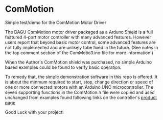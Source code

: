 # ComMotion
Simple test/demo for the ComMotion Motor Driver

The DAGU ComMotion motor driver packaged as a Arduno Shield is a full featured 4-port motor controller with many advanced features. However users report that beyond basic motor control, some advanced features are not fully implemented and are unlikely tobe fixed in the future. (See notes in the top comment section of the ComMotio3.ino file for more information.)

When the Author's ComMotion shield was purchased, no simple Arduino based examples could be found to verify basic operation.  

To remedy that, the simple demonstration software in this repo is offered. It is about   the minmum required to start, stop, change direction or speed of one or more connected motors with an Arduino UNO microcontroller. The seven supporting functions in the ComMotion.h file were copied and used unchanged from examples found following links on the controller's <a href="http://letsmakerobots.com/commotion-shield-omni-and-mecanum-wheel-robots">product page</a>

Good Luck with your project! 


